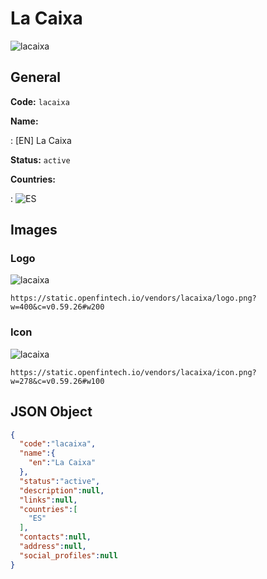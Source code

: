 
# La Caixa 
![lacaixa](https://static.openfintech.io/vendors/lacaixa/logo.png?w=400&c=v0.59.26#w200)  

## General 
 
**Code:** `lacaixa` 
 
**Name:** 
 
:	[EN] La Caixa 
 
**Status:** `active` 
 
 
**Countries:** 
 
:	![ES](https://cdnjs.cloudflare.com/ajax/libs/flag-icon-css/3.3.0/flags/4x3/es.svg#w24)  

## Images 

### Logo 
 
![lacaixa](https://static.openfintech.io/vendors/lacaixa/logo.png?w=400&c=v0.59.26#w200)  

```
https://static.openfintech.io/vendors/lacaixa/logo.png?w=400&c=v0.59.26#w200
```  

### Icon 
 
![lacaixa](https://static.openfintech.io/vendors/lacaixa/icon.png?w=278&c=v0.59.26#w100)  

```
https://static.openfintech.io/vendors/lacaixa/icon.png?w=278&c=v0.59.26#w100
```  

## JSON Object 

```json
{
  "code":"lacaixa",
  "name":{
    "en":"La Caixa"
  },
  "status":"active",
  "description":null,
  "links":null,
  "countries":[
    "ES"
  ],
  "contacts":null,
  "address":null,
  "social_profiles":null
}
```  
